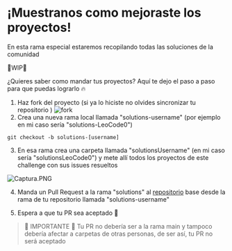 # ¡Muestranos como mejoraste los proyectos!

En esta rama especial estaremos recopilando todas las soluciones de la comunidad

🚧WIP🚧

¿Quieres saber como mandar tus proyectos? Aquí te dejo el paso a paso para que puedas lograrlo 🔥

1. Haz fork del proyecto (si ya lo hiciste no olvides sincronizar tu repositorio )
   ![fork](https://imgur.com/h2DNJ0y.png)
2. Crea una nueva rama local llamada "solutions-username" (por ejemplo en mi caso sería "solutions-LeoCode0")

```
git checkout -b solutions-[username]
```

3. En esa rama crea una carpeta llamada "solutionsUsername" (en mi caso sería "solutionsLeoCode0") y mete allí todos los proyectos de este challenge con sus issues resueltos

![Captura.PNG](https://static.platzi.com/media/user_upload/Captura-8ec0d4de-f1bb-467b-80ad-bae2c2f7d848.jpg)

4. Manda un Pull Request a la rama "solutions" al [repositorio](https://github.com/LeoCode0/PlatziChallenge--js-dev) base desde la rama de tu repositorio llamada "solutions-username"

5. Espera a que tu PR sea aceptado 👀

> 🚧 IMPORTANTE 🚧
> Tu PR no debería ser a la rama main y tampoco debería afectar a carpetas de otras personas, de ser así, tu PR no será aceptado
